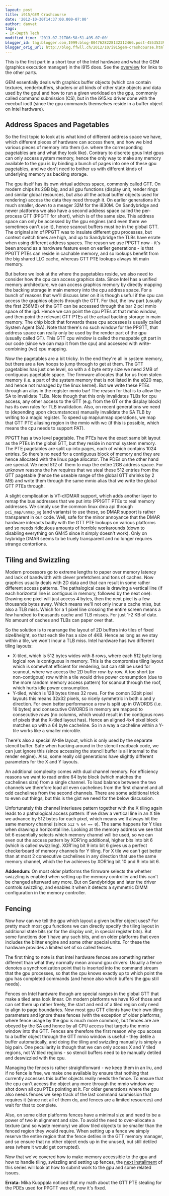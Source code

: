 ```yaml
---
layout: post
title: i915/GEM Crashcourse
date: '2012-10-30T14:37:00.000-07:00'
author: danvet
tags:
- In-Depth Tech
modified_time: '2013-07-21T06:58:51.495-07:00'
blogger_id: tag:blogger.com,1999:blog-8047628228132312466.post-4553523947071081750
blogger_orig_url: http://blog.ffwll.ch/2012/10/i915gem-crashcourse.html
---
```


<p>This is the first part in a short tour of the Intel hardware and what the GEM (graphics execution manager) in the i915 does. See the <a href="http://blog.ffwll.ch/2013/01/i915gem-crashcourse-overview.html">overview</a> for links to the other parts. </p><a name='more'></a><p>GEM essentially deals with graphics buffer objects (which can contain textures, renderbuffers, shaders or all kinds of other state objects and data used by the gpu) and how to run a given workload on the gpu, commonly called command submission (CS), but in the i915.ko driver done with the execbuf ioctl (since the gpu commands themselves reside in a buffer object on Intel hardware). </p><h2>Address Spaces and Pagetables</h2><p>So the first topic to look at is what kind of different address space we have, which different pieces of hardware can access them, and how we bind various pieces of memory into them (i.e. where the corresponding pagetables are and what they look like). Contrary to discrete gpus Intel gpus can only access system memory, hence the only way to make any memory available to the gpu is by binding a bunch of pages into one of these gpu pagetables, and we don't need to bother us with different kinds of underlying memory as backing storage. </p> <p>The gpu itself has its own virtual address space, commonly called GTT. On modern chips its 2GB big, and all gpu functions (display unit, render rings and similar global resources, but also all the actual buffer objects used for rendering) access the data they need through it. On earlier generations it's much smaller, down to a meager 32M for the i830M. On Sandybridge and newer platforms we also have a second address space called the per-process GTT (PPGTT for short), which is of the same size. This address space can only be accessed by the gpu engines (and even there we sometimes can't use it), hence scanout buffers must be in the global GTT. The original aim of PPGTT was to insulate different gpu processes, but context switch times are high, and up to Sandybridge the TLBs have errate when using different address spaces. The reason we use PPGTT now - it's been around as a hardware feature even on earlier generations - is that PPGTT PTEs can reside in cachable memory, and so lookups benefit from the big shared LLC cache, whereas GTT PTE lookups always hit main memory. </p> <p>But before we look at the where the pagetables reside, we also need to consider how the cpu can access graphics data. Since Intel has a unified memory architecture, we can access graphics memory by directly mapping the backing storage in main memory into the cpu address space. For a bunch of reasons that we'll discuss later on it is though useful if the cpu can access the graphics objects through the GTT. For that, the low part (usually the first 256MB) of the GTT can be accessed through the bar 2 pci mmio space of the igd. Hence we can point the cpu PTEs at that mmio window, and then point the relevant GTT PTEs at the actual backing storage in main memory. The chip block that forwards these cpu accesses is usually called System Agent (SA). Note that there's no such window for the PPGTT, that address space can really only be used by the render part of the gpu (usually called GT). This GTT cpu window is called the mappable gtt part in our code (since we can map it from the cpu) and accessed with write-combining (wc) cpu mapping. </p> <p>Now the pagetables are a bit tricky. In the end they're all in system memory, but there are a few hoops to jump through to get at them. The GTT pagetables has just one level, so with a 4 byte entry size we need 2MB of contiguous pagetable space. The firmware allocates that for us from stolen memory (i.e. a part of the system memory that is not listed in the e820 map, and hence not managed by the linux kernel). But we write these PTEs through an alias in the register mmio bar! The reason for that is to allow the SA to invalidate TLBs. Note though that this only invalidates TLBs for cpu access, any other access to the GTT (e.g. from the GT or the display block) has its own rules for TLB invalidation. Also, on recent generations we need to (depending upon circumstances) manually invalidate the SA TLB by writing to a magic register. To speed up map/unmap operations, we map that GTT PTE aliasing region in the mmio with wc (if this is possible, which means the cpu needs to support PAT). </p> <p>PPGTT has a two level pagetable. The PTEs have the exact same bit layout as the PTEs in the global GTT, but they reside in normal system memory. The PTE pagetables are split up into pages, each of which contains 1024 entries. So there's no need for a contiguous block of memory and they are hence allocated with the linux page allocator. The PDEs on the other hand are special. We need 512 of&nbsp; them to map the entire 2GB address space. For unknown reasons the hw requires that we steal these 512 entries from the GTT pagetable (hence the useable range of the global GTT shrinks by 2 MB) and write them through the same mmio alias that we write the global GTT PTEs through. </p> <p>A slight complication is VT-d/DMAR support, which adds another layer to remap the bus addresses that we put into (PP)GTT PTEs to real memory addresses. We simply use the common linux dma api through <code>pci_map/unmap_sg</code> (and variants) to use these, so DMAR support is rather transparent in our code. Well, safe for the minor annoyance that the DMAR hardware interacts badly with the GTT PTE lookups on various platforms and so needs ridiculous amounts of horrible workarounds (down to disabling everything on GM45 since it simply doesn't work). Only on Ivybridge DMAR seems to be truely transparent and no longer requires strange contortions.</p> <h2>Tiling and Swizzling</h2> <p>Modern processors go to extreme lengths to paper over memory latency and lack of bandwidth with clever prefetchers and tons of caches. Now graphics usually deals with 2D data and that can result in some rather different access patterns. The pathalogical case is drawing a vertical line (if each horizontal line is contigous in memory, followed by the next one): Drawing one pixel will just access 4 bytes, then the next pixel is a few thousands bytes away. Which means we'll not only incur a cache miss, but also a TLB miss. Which for a 1 pixel line crossing the entire screen means a few hundred to thousands cache and TLB misses. For just 1-2 KB of date. No amount of caches and TLBs can paper over that.<p> </p>So the solution is to rearrange the layout of 2D buffers into tiles of fixed size&amp;height, so that each tile has a size of 4KB. Hence as long as we stay within a tile, we won't incur a TLB miss. Intel hardware has two different tiling layouts:</p> <p><ul><li>X-tiled, which is 512 bytes wides with 8 rows, where each 512 byte long logical row is contiguous in memory. This is the compromise tiling layout which is somewhat efficient for rendering, but can still be used for scanout, where we access the 2D buffer row-by-row. A too short (or non-contigous) row within a tile would drive power consumption (due to the more random memory access pattern) for scanout through the roof, which hurts idle power consumption.</li><li>Y-tiled, which is 128 bytes times 32 rows. For the comon 32bit pixel layouts this means 32x32 pixels, so nicely symmetric in both x and y direction. For even better performance a row is split up in OWORDS (i.e. 16 bytes) and consecutive OWORDS in memory are mapped to consecutive <i>rows </i>(no columns, which would result in the contigous rows of pixels that the X-tiled layout has). Hence an aligned 4x4 pixel block matches up with a 64 byte cacheline. So in a way a cacheline within a Y-tile works like a smaller microtile.</li></ul> <p>There's also a special W-tile layout, which is only used by the separate stencil buffer. Safe when hacking around in the stencil readback code, we can just ignore this (since accessing the stencil buffer is all internal to the render engine). Also, some really old generations have slightly different parameters for the X and Y layouts.</p> <p>An additional complexity comes with dual channel memory. For efficiency reasons we want to read entire 64 byte block (which matches the cachelines size) from a single channel. To load balance between the two channels we therefore load all even cachelines from the first channel and all odd cachelines from the second channels. There are some additional trick to even out things, but this is the gist we need for the below discussion.</p> <p>Unfortunately this channel interleave pattern together with the X tiling again leads to a pathalogical access pattern: If we draw a vertical line in an X tile we advance by 512 bytes for each pixel, which means we'll always hit the same memory channel (since <code>512 % 64 == 0</code>). The same happens for Y tiles when drawing a horizontal line. Looking at the memory address we see that bit 6 essentially selects which memory channel will be used, so we can even out the access pattern by XOR'ing additional, higher bits into bit 6 (which is called swizzling). XOR'ing bit 9 into bit 6 gives us a perfect checkerboard of memory channels for Y tiling. For X tile we can't get better than at most 2 consecutive cachelines in any direction that use the same memory channel, which the hw achieves by XOR'ing bit 10 and 9 into bit 6.</p>  <p><b>Addendum:</b> On most older platforms the firmware selects the whether swizzling is enabled when setting up the memory controller and this can't be changed afterward any more. But on Sandybridge and later the driver controls swizzling, and enables it when it detects a symmetric DIMM configuration in the memory controller. </p>  <h2>Fencing</h2><p>Now how can we tell the gpu which layout a given buffer object uses? For pretty much most gpu functions we can directly specify the tiling layout in additional state bits (or for the display unit, in special register bits). But some functions don't have any such bits, and on older platforms that even includes the blitter engine and some other special units. For these the hardware provides a limited set of so called fences.</p> <p>The first thing to note is that Intel hardware fences are something rather different than what they normally mean around gpu drivers: Usually a fence denotes a synchronization point that is inserted into the command stream that the gpu processes, so that the cpu knows exactly up to which point the gpu has completed commands (and hence also which buffers the gpu still needs).</p> <p>Fences on Intel hardware though are special ranges in the global GTT that make a tiled area look linear. On modern platforms we have 16 of those and can set them up rather freely, the start and end of a tiled region only need to align to page boundaries. Now most gpu GTT clients have their own tiling parameters and ignore these fences (with the exception of older platforms, where fence usage by the gpu is much more common), but fences are are obeyed by the SA and hence by all CPU access that targets the mmio window into the GTT. Fences are therefore the first reason why cpu access to a buffer object through the GTT mmio window is useful - they detile a buffer automatically, and doing the tiling and swizzling manually is simply a big pain. One peculiarity is though that we can only access X and Y tiled regions, not W tiled regions - so stencil buffers need to be manually detiled and deswizzled with the cpu.</p> <p>Managing the fences is rather straightforward - we keep them in an lru, and if no fence is free, we make one available by ensure that nothing that currently accesses this buffer objects really needs the fence. To ensure that the cpu can't access the object any more through the mmio window we shot down all cpu PTEs pointing at it. For older generations where the gpu also needs fences we keep track of the last command submission that requires it (since not all of them do, and fences are a limited resources) and wait for that to complete.</p> <p>Also, on some older platforms fences have a minimal size and need to be a power of two in alignment and size. To avoid the need to over-allocate a texture (and so waste memory) we allow tiled objects to be smaller than the fenced region they would require. When setting up a fence we simply reserve the entire region that the fence detiles in the GTT memory manager, and so ensure that no other object ends up in the unused, but still detiled area (where it would get corrupted).</p> <p>Now that we've covered how to make memory accessible to the gpu and how to handle tiling, swizzling and setting up fences, the <a href="http://blog.ffwll.ch/2012/11/i915gem-crashcourse-part-2.html">next installment</a> of this series will look at how to submit work to the gpu and some related issues. </p> <p><b>Errata:</b> Mika Kuoppala noticed that my math about the GTT PTE stealing for the PDEs used for PPGTT was off, now it's fixed.</p>